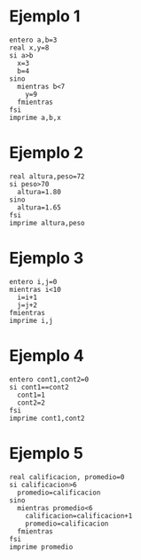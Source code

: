 # Ejemplo 1

```
entero a,b=3
real x,y=8
si a>b
  x=3
  b=4
sino
  mientras b<7
    y=9
  fmientras
fsi
imprime a,b,x
```

# Ejemplo 2

```
real altura,peso=72
si peso>70
  altura=1.80
sino
  altura=1.65
fsi
imprime altura,peso
```

# Ejemplo 3

```
entero i,j=0
mientras i<10
  i=i+1
  j=j+2
fmientras
imprime i,j
```

# Ejemplo 4

```
entero cont1,cont2=0
si cont1==cont2
  cont1=1
  cont2=2
fsi
imprime cont1,cont2
```

# Ejemplo 5

```
real calificacion, promedio=0
si calificacion>6
  promedio=calificacion
sino
  mientras promedio<6
    calificacion=calificacion+1
    promedio=calificacion
  fmientras
fsi
imprime promedio
```
```
